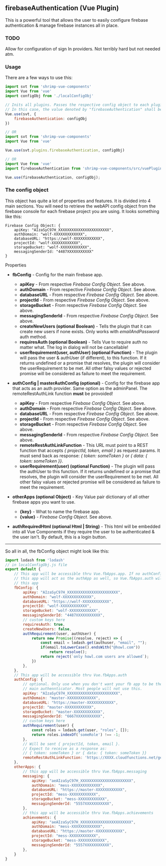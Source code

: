 ## firebaseAuthentication (Vue Plugin)
This is a powerful tool that allows the user to easily configure firebase authentication & manage firebase instances all in place.

### TODO
Allow for configuration of sign In providers. Not terribly hard but not needed atm.

### Usage
There are a few ways to use this:
```javascript
import svt from 'shrimp-vue-components'
import Vue from 'vue'
import configObj from './localConfigObj'

// Inits all plugins. Passes the respective config object to each plugin.
// In this case, the value denoted by "firebaseAuthentication" shall be passed in
Vue.use(svt, {
	firebaseAuthentication: configObj
})

// OR
import svt from 'shrimp-vue-components'
import Vue from 'vue'

Vue.use(svt.plugins.firebaseAuthentication, configObj)

// OR
import Vue from 'vue'
import firebaseAuthentication from 'shrimp-vue-components/src/vuePlugins/firebaseAuthentication'

Vue.use(firebaseAuthentication, configObj);
```

### The config object
This object has quite a lot of properties and features. It is divided into 4 main sections. You will need to retrieve the webAPI config object from the firebase console for each firebase project you are using. It looks something like this:

	Firebase Config Object: {
		apiKey: "AIzaSyC97H_XXXXXXXXXXXXXXXXXXXXXXX",
		authDomain: "wolf-XXXXXXXXXXXXX",
		databaseURL: "https://wolf-XXXXXXXXXXXX",
		projectId: "wolf-XXXXXXXXXXXX",
		storageBucket: "wolf-XXXXXXXXXXXX",
		messagingSenderId: "4487XXXXXXXXXXX"
	}
 
Properties

 - **fbConfig** - Config for the main firebase app.
	- **apiKey** - From respective *Firebase Config Object*. See above.
	- **authDomain** - From respective *Firebase Config Object*. See above.
	- **databaseURL** - From respective *Firebase Config Object*. See above.
	- **projectId** - From respective *Firebase Config Object*. See above.
	- **storageBucket** - From respective *Firebase Config Object*. See above.
	- **messagingSenderId** - From respective *Firebase Config Object*. See above.
	- **createNewUsers (optional Boolean)** - Tells the plugin that it can create new users if none exists. Only works with *emailAndPassword* auth method.
	- **requiresAuth (optional Boolean)** - Tells Vue to require auth no matter what. The log in dialog will not be cancellable!
	- **userRequirement(user, authUser) (optional Function)** - The plugin will pass the user & authUser (if different), to this function. If it returns undefined or a promise that resolves, the plugin will consider the userRequirement to be met. All other falsy values or rejected promise will be considered as failure to meet the requirement.

 - **authConfig | masterAuthConfig (optional)** - Config for the firebase app that acts as an auth provider. Same option as the adminPanel. The remoteRestAuthLink function **must** be provoided!
	- **apiKey** - From respective *Firebase Config Object*. See above.
	- **authDomain** - From respective *Firebase Config Object*. See above.
	- **databaseURL** - From respective *Firebase Config Object*. See above.
	- **projectId** - From respective *Firebase Config Object*. See above.
	- **storageBucket** - From respective *Firebase Config Object*. See above.
	- **messagingSenderId** - From respective *Firebase Config Object*. See above.
	- **remoteRestAuthLinkFunction** - This URL must point to a REST function that accepts *{ projectId, token, email }* as request params. It must send back as response:  *{ token: someToken }* or *{ data: { token: someToken }}*.
	- 	**userRequirement(user) (optional Function)** - The plugin will pass the authUser to this function. If it returns undefined or a promise that resolves, the plugin will consider the userRequirement to be met. All other falsy values or rejected promise will be considered as failure to meet the requirement.

 - **otherApps (optional Object)** - Key Value pair dictionary of all other firebase apps you want to use.
	- **{key}** - What to name the firebase app.
	- **{value}** - *Firebase Config Object*. See above.

 - **authRequiredHtml (optional Html | String)** - This html will be embedded into all Vue Components if they require the user to be authenticated & the user isn't. By default, this is a login button.

-----

So all in all, the fbConfig object might look like this:
```javascript
import lodash from 'lodash'
// in localConfigObj.js file
export default {
	// This app will be accessible thru Vue.fbApps.app. If no authConfig is provided,
	// this app will act as the authApp as well, so Vue.fbApps.auth will also access 
	// this app
	fbConfig: { 
		apiKey: "AIzaSyC97H_XXXXXXXXXXXXXXXXXXXXXXX",
	    authDomain: "wolf-XXXXXXXXXXXXX",
	    databaseURL: "https://wolf-XXXXXXXXXXXX",
	    projectId: "wolf-XXXXXXXXXXXX",
	    storageBucket: "wolf-XXXXXXXXXXXX",
	    messagingSenderId: "4487XXXXXXXXXXX",
	    // custom keys here
	    requiresAuth: true,
	    createNewUsers: false,
	    authRequirement(user, authUser) {
		    return new Promise((resolve, reject) => {
				const email = lodash.get(authuser, "email", "");
				if(email.toLowerCase().endsWith("@howl.com"))
					return resolve();
				return reject(`only howl.com users are allowed`);
		    })
	    },
	},
	// This app will be accessible thru Vue.fbApps.auth
    authConfig: { 
	    // optional. Only use when you don't want your fb app to be the 
	    // main authennticator. Most people will not use this.
    	apiKey: "AIzaSyC97H_XXXXXXXXXXXXXXXXXXXXXXX",
		authDomain: "master-XXXXXXXXXXXXX",
		databaseURL: "https://master-XXXXXXXXXXXX",
		projectId: "master-XXXXXXXXXXXX",
		storageBucket: "master-XXXXXXXXXXXX",
		messagingSenderId: "6667XXXXXXXXXXX",
	    // custom keys here
		authRequirement(user) {
			const roles = lodash.get(user, "roles", []);
			return roles.indexOf('someRole') !== -1;
		},
		// Will be sent { projectId, token, email }. 
		// Expect to receive as a response as:
		// { token: someToken } or { data: { token: someToken }}
		remoteRestAuthLinkFunction: 'https://XXXX.cloudfunctions.net/getToken' 
    },
    otherApps: {
	    // this app will be accessible thru Vue.fbApps.messaging
	    messaging: {
		    apiKey: "aeAIzaSyC97H_XXXXXXXXXXXXXXXXXXXXXXX",
			authDomain: "mess-XXXXXXXXXXXXX",
			databaseURL: "https://master-XXXXXXXXXXXX",
			projectId: "mess-XXXXXXXXXXXX",
			storageBucket: "mess-XXXXXXXXXXXX",
			messagingSenderId: "5557XXXXXXXXXXX",
	    },
	    // this app will be accessible thru Vue.fbApps.achievements
  	    achievements: {
		    apiKey: "aeAIzaSyC97H_XXXXXXXXXXXXXXXXXXXXXXX",
			authDomain: "mess-XXXXXXXXXXXXX",
			databaseURL: "https://master-XXXXXXXXXXXX",
			projectId: "mess-XXXXXXXXXXXX",
			storageBucket: "mess-XXXXXXXXXXXX",
			messagingSenderId: "5557XXXXXXXXXXX",
	    },
    }
}
```


	 